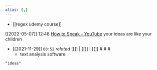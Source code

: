 ```yaml
---
alias: [,]
---
```

- [[regex udemy course]]

[[2022-05-07]] 12:48 [How to Speak - YouTube](https://youtu.be/Unzc731iCUY?t=2985)
your ideas are like your children

- [[2021-11-29]]  `00:52` _related_ [[]] | [[]] | [[]] # # #
	- text analysis software

```query
"ideas"
```
